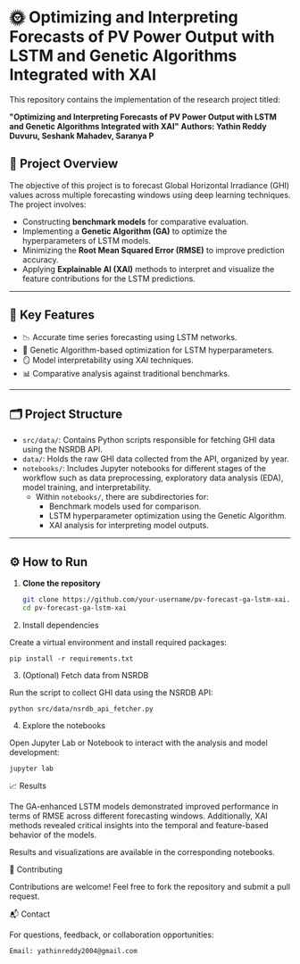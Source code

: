 # 🌞 Optimizing and Interpreting Forecasts of PV Power Output with LSTM and Genetic Algorithms Integrated with XAI

This repository contains the implementation of the research project titled:

**"Optimizing and Interpreting Forecasts of PV Power Output with LSTM and Genetic Algorithms Integrated with XAI"**
**Authors: Yathin Reddy Duvuru, Seshank Mahadev, Saranya P**

## 📌 Project Overview

The objective of this project is to forecast Global Horizontal Irradiance (GHI) values across multiple forecasting windows using deep learning techniques. The project involves:

- Constructing **benchmark models** for comparative evaluation.
- Implementing a **Genetic Algorithm (GA)** to optimize the hyperparameters of LSTM models.
- Minimizing the **Root Mean Squared Error (RMSE)** to improve prediction accuracy.
- Applying **Explainable AI (XAI)** methods to interpret and visualize the feature contributions for the LSTM predictions.

---

## 🧠 Key Features

- 📉 Accurate time series forecasting using LSTM networks.
- 🧬 Genetic Algorithm-based optimization for LSTM hyperparameters.
- 🪞 Model interpretability using XAI techniques.
- 📊 Comparative analysis against traditional benchmarks.

---

## 🗂️ Project Structure

- `src/data/`: Contains Python scripts responsible for fetching GHI data using the NSRDB API.
- `data/`: Holds the raw GHI data collected from the API, organized by year.
- `notebooks/`: Includes Jupyter notebooks for different stages of the workflow such as data preprocessing, exploratory data analysis (EDA), model training, and interpretability.
  - Within `notebooks/`, there are subdirectories for:
    - Benchmark models used for comparison.
    - LSTM hyperparameter optimization using the Genetic Algorithm.
    - XAI analysis for interpreting model outputs.

---

## ⚙️ How to Run

1. **Clone the repository**

   ```bash
   git clone https://github.com/your-username/pv-forecast-ga-lstm-xai.git
   cd pv-forecast-ga-lstm-xai
   
2. Install dependencies

Create a virtual environment and install required packages:

    pip install -r requirements.txt

3. (Optional) Fetch data from NSRDB

Run the script to collect GHI data using the NSRDB API:

    python src/data/nsrdb_api_fetcher.py

4. Explore the notebooks

Open Jupyter Lab or Notebook to interact with the analysis and model development:

    jupyter lab

📈 Results

The GA-enhanced LSTM models demonstrated improved performance in terms of RMSE across different forecasting windows. Additionally, XAI methods revealed critical insights into the temporal and feature-based behavior of the models.

Results and visualizations are available in the corresponding notebooks.

🤝 Contributing

Contributions are welcome! Feel free to fork the repository and submit a pull request.

📬 Contact

For questions, feedback, or collaboration opportunities:

    Email: yathinreddy2004@gmail.com
